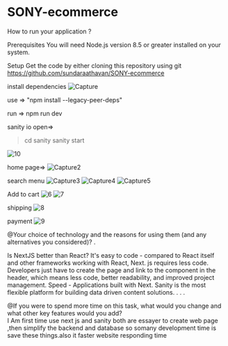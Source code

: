 # SONY-ecommerce

How to run your application ?

Prerequisites
You will need Node.js version 8.5 or greater installed on your system.

Setup
Get the code by either cloning this repository using git
   https://github.com/sundaraathavan/SONY-ecommerce
   
install dependencies
![Capture](https://user-images.githubusercontent.com/52910050/166304262-0bd62341-a11f-4a64-816b-2d19ae3ebf70.JPG)

use => "npm install --legacy-peer-deps"

run => npm run dev

sanity io open=>
> cd sanity
> sanity start       


![10](https://user-images.githubusercontent.com/52910050/166306411-361fff32-36d0-43fa-9366-e02827c851a6.JPG)

home page=>
![Capture2](https://user-images.githubusercontent.com/52910050/166306481-efd7bbc0-ec72-4085-a6a4-6a380cefbc84.JPG)

search menu
![Capture3](https://user-images.githubusercontent.com/52910050/166306647-498806f9-e856-4d91-a316-b47ecfda53ae.JPG)
![Capture4](https://user-images.githubusercontent.com/52910050/166306675-527ad3b1-1914-40e2-ad10-c9b327d85627.JPG)
![Capture5](https://user-images.githubusercontent.com/52910050/166306709-07ff2043-6753-41e1-8f23-d909a0ce3317.JPG)

Add to cart
![6](https://user-images.githubusercontent.com/52910050/166306761-cd31c049-1fd6-4f69-8ff3-5c941bafed06.JPG)
![7](https://user-images.githubusercontent.com/52910050/166306871-d97d78e4-d25e-4f21-9689-a639fea61dfa.JPG)

shipping
![8](https://user-images.githubusercontent.com/52910050/166306979-2fb79e91-5581-4016-8a3d-2da872fe0124.JPG)

payment
![9](https://user-images.githubusercontent.com/52910050/166307100-462d0e6d-22b7-461f-baa1-aa46113f9c77.JPG)




@Your choice of technology and the reasons for using them (and any alternatives you considered)?
.

   <next js>
      Is NextJS better than React?
      It's easy to code - compared to React itself and other frameworks working with React, Next. js requires less code. Developers just have to create the page and         link to the component in the header, which means less code, better readability, and improved project management. Speed - Applications built with Next.
   
   <strip>
      Sanity is the most flexible platform for building data driven content solutions.
      .
      .
      .
      

@If you were to spend more time on this task, what would you change and what other key features would you add?  
    I Am first time use next js and sanity both are essayer to create web page ,then simplify the backend and database so somany development time is save these             things.also it faster website responding time

      
      
      
